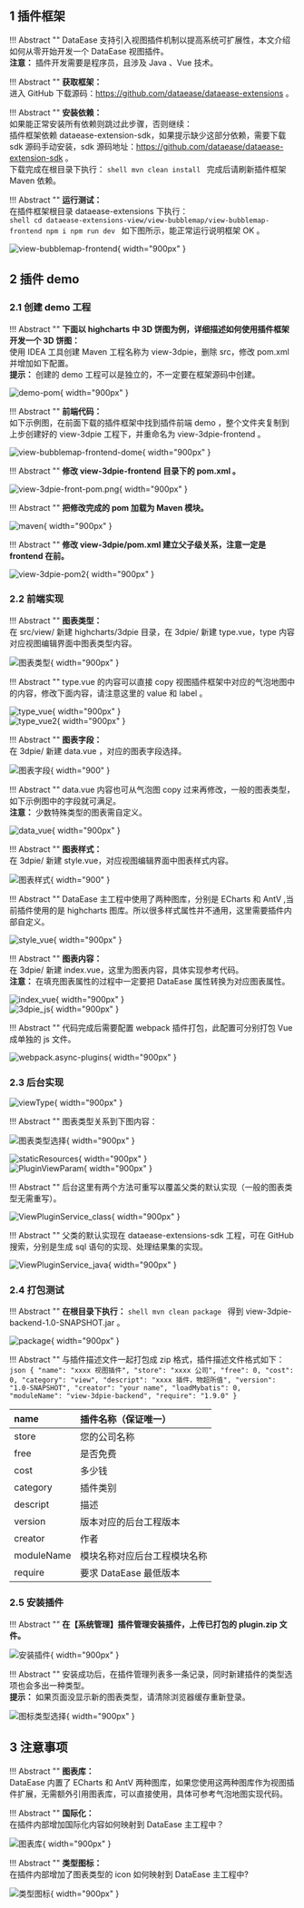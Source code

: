## 1 插件框架

!!! Abstract ""
    DataEase 支持引入视图插件机制以提高系统可扩展性，本文介绍如何从零开始开发一个 DataEase 视图插件。  
    **注意：** 插件开发需要是程序员，且涉及 Java 、Vue 技术。

!!! Abstract ""
    **获取框架：**  
    进入 GitHub 下载源码：https://github.com/dataease/dataease-extensions 。

!!! Abstract ""
    **安装依赖：**  
    如果能正常安装所有依赖则跳过此步骤，否则继续：  
    插件框架依赖 dataease-extension-sdk，如果提示缺少这部分依赖，需要下载 sdk 源码手动安装，sdk 源码地址：https://github.com/dataease/dataease-extension-sdk 。  
    下载完成在根目录下执行：
    ```shell
    mvn clean install
    ```
    完成后请刷新插件框架 Maven 依赖。

!!! Abstract ""
    **运行测试：**  
    在插件框架根目录 dataease-extensions 下执行：  
    ```shell
    cd dataease-extensions-view/view-bubblemap/view-bubblemap-frontend
    npm i
    npm run dev
    ```
    如下图所示，能正常运行说明框架 OK 。

![view-bubblemap-frontend](../img/dev_manual/view-bubblemap-frontend.png){ width="900px" }

## 2 插件 demo

### 2.1 创建 demo 工程

!!! Abstract ""
    **下面以 highcharts 中 3D 饼图为例，详细描述如何使用插件框架开发一个 3D 饼图：**  
    使用 IDEA 工具创建 Maven 工程名称为 view-3dpie，删除 src，修改 pom.xml 并增加如下配置。  
    **提示：** 创建的 demo 工程可以是独立的，不一定要在框架源码中创建。

![demo-pom](../img/dev_manual/demo-pom.png){ width="900px" }

!!! Abstract ""
    **前端代码：**  
    如下示例图，在前面下载的插件框架中找到插件前端 demo ，整个文件夹复制到上步创建好的 view-3dpie 工程下，并重命名为 view-3dpie-frontend 。

![view-bubblemap-frontend-dome](../img/dev_manual/view-bubblemap-frontend-dome.png){ width="900px" }

!!! Abstract ""
    **修改 view-3dpie-frontend 目录下的 pom.xml 。**

![view-3dpie-front-pom.png](../img/dev_manual/view-3dpie-front-pom.png){ width="900px" }

!!! Abstract ""
    **把修改完成的 pom 加载为 Maven 模块。**

![maven](../img/dev_manual/maven.png){ width="900px" }

!!! Abstract ""
    **修改 view-3dpie/pom.xml 建立父子级关系，注意一定是 frontend 在前。**

![view-3dpie-pom2](../img/dev_manual/view-3dpie-pom2.png){ width="900px" }

### 2.2 前端实现

!!! Abstract ""
    **图表类型：**  
    在 src/view/ 新建 highcharts/3dpie 目录，在 3dpie/ 新建 type.vue，type 内容对应视图编辑界面中图表类型内容。

![图表类型](../img/dev_manual/图表类型.png){ width="900px" }

!!! Abstract ""
    type.vue 的内容可以直接 copy 视图插件框架中对应的气泡地图中的内容，修改下面内容，请注意这里的 value 和 label 。

![type_vue](../img/dev_manual/type_vue.png){ width="900px" }  
![type_vue2](../img/dev_manual/type_vue2.png){ width="900px" }

!!! Abstract ""
    **图表字段：**  
    在 3dpie/ 新建 data.vue ，对应的图表字段选择。

![图表字段](../img/dev_manual/图表字段.png){ width="900" }

!!! Abstract ""
    data.vue 内容也可从气泡图 copy 过来再修改，一般的图表类型，如下示例图中的字段就可满足。  
    **注意：** 少数特殊类型的图表需自定义。

![data_vue](../img/dev_manual/data_vue.png){ width="900px" }

!!! Abstract ""
    **图表样式：**  
    在 3dpie/ 新建 style.vue，对应视图编辑界面中图表样式内容。

![图表样式](../img/dev_manual/图表样式.png){ width="900" }

!!! Abstract ""
    DataEase 主工程中使用了两种图库，分别是 ECharts 和 AntV ,当前插件使用的是 highcharts 图库。所以很多样式属性并不通用，这里需要插件内部自定义。

![style_vue](../img/dev_manual/style_vue.png){ width="900px" }

!!! Abstract ""
    **图表内容：**  
    在 3dpie/ 新建 index.vue，这里为图表内容，具体实现参考代码。  
    **注意：** 在填充图表属性的过程中一定要把 DataEase 属性转换为对应图表属性。

![index_vue](../img/dev_manual/index_vue.png){ width="900px" }  
![3dpie_js](../img/dev_manual/3dpie_js.png){ width="900px" }

!!! Abstract ""
    代码完成后需要配置 webpack 插件打包，此配置可分别打包 Vue 成单独的 js 文件。

![webpack.async-plugins](../img/dev_manual/webpack.async-plugins.png){ width="900px" }

### 2.3 后台实现

![viewType](../img/dev_manual/viewType.png){ width="900px" }

!!! Abstract ""
    图表类型关系到下图内容：

![图表类型选择](../img/dev_manual/图表类型选择.png){ width="900px" }

![staticResources](../img/dev_manual/staticResources.png){ width="900px" }  
![PluginViewParam](../img/dev_manual/PluginViewParam.png){ width="900px" }


!!! Abstract ""
    后台这里有两个方法可重写以覆盖父类的默认实现（一般的图表类型无需重写）。

![ViewPluginService_class](../img/dev_manual/ViewPluginService_class.png){ width="900px" }

!!! Abstract ""
    父类的默认实现在 dataease-extensions-sdk 工程，可在 GitHub 搜索，分别是生成 sql 语句的实现、处理结果集的实现。

![ViewPluginService_java](../img/dev_manual/ViewPluginService_java.png){ width="900px" }

### 2.4 打包测试

!!! Abstract ""
    **在根目录下执行：**
    ```shell
    mvn clean package
    ```
    得到 view-3dpie-backend-1.0-SNAPSHOT.jar 。

![package](../img/dev_manual/package.png){ width="900px" }

!!! Abstract ""
    与插件描述文件一起打包成 zip 格式，插件描述文件格式如下：
    ```json
    {
        "name": "xxxx 视图插件",
        "store": "xxxx 公司",
        "free": 0,
        "cost": 0,
        "category": "view",
        "descript": "xxxx 插件，物超所值",
        "version": "1.0-SNAPSHOT",
        "creator": "your name",
        "loadMybatis": 0,
        "moduleName": "view-3dpie-backend",
        "require": "1.9.0"
    }
    ```

| name     | 插件名称（保证唯一）     |
|:---------|:---------------|
| store    | 您的公司名称         |
| free     | 是否免费           |
| cost     | 多少钱            |
| category | 插件类别           |
| descript | 描述             |
| version  | 版本对应的后台工程版本    |
| creator  | 作者             |
| moduleName | 模块名称对应后台工程模块名称 |
| require  | 要求 DataEase 最低版本 |

### 2.5 安装插件

!!! Abstract ""
    **在【系统管理】插件管理安装插件，上传已打包的 plugin.zip 文件。**

![安装插件](../img/dev_manual/安装插件.png){ width="900px" }

!!! Abstract ""
    安装成功后，在插件管理列表多一条记录，同时新建插件的类型选项也会多出一种类型。  
    **提示：** 如果页面没显示新的图表类型，请清除浏览器缓存重新登录。

![图标类型选择](../img/dev_manual/图表类型选择.png){ width="900px" }

## 3 注意事项

!!! Abstract ""
    **图表库：**  
    DataEase 内置了 ECharts 和 AntV 两种图库，如果您使用这两种图库作为视图插件扩展，无需额外引用图表库，可以直接使用，具体可参考气泡地图实现代码。

!!! Abstract ""
    **国际化：**  
    在插件内部增加国际化内容如何映射到 DataEase 主工程中？

![图表库](../img/dev_manual/图表库.png){ width="900px" }

!!! Abstract ""
    **类型图标：**  
    在插件内部增加了图表类型的 icon 如何映射到 DataEase 主工程中?

![类型图标](../img/dev_manual/类型图标.png){ width="900px" }